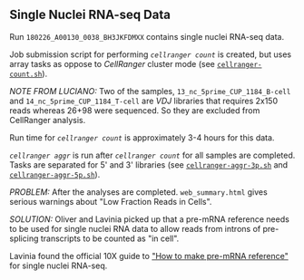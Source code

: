 ## Single Nuclei RNA-seq Data

Run `180226_A00130_0038_BH3JKFDMXX` contains single nuclei RNA-seq data.

Job submission script for performing *`cellranger count`* is created, but uses array tasks as oppose to _CellRanger_ cluster mode (see [`cellranger-count.sh`](single_nuclei_ran/cellranger-count.sh)).

*NOTE FROM LUCIANO:* Two of the samples, `13_nc_5prime_CUP_1184_B-cell` and `14_nc_5prime_CUP_1184_T-cell` are *VDJ* libraries that requires 2x150 reads whereas 26+98 were sequenced. So they are excluded from CellRanger analysis.

Run time for *`cellranger count`* is approximately 3-4 hours for this data.

*`cellranger aggr`* is run after *`cellranger count`* for all samples are completed. Tasks are separated for 5' and 3' libraries (see [`cellranger-aggr-3p.sh`](single_nuclei_ran/cellranger-aggr-3p.sh) and [`cellranger-aggr-5p.sh`](single_nuclei_ran/cellranger-aggr-5p.sh)).

*PROBLEM:*
After the analyses are completed. `web_summary.html` gives serious warnings about "Low Fraction Reads in Cells".

*SOLUTION:*
Oliver and Lavinia picked up that a pre-mRNA reference needs to be used for single nuclei RNA data to allow reads from introns of pre-splicing transcripts to be counted as "in cell".

Lavinia found the official 10X guide to ["How to make pre-mRNA reference"](https://support.10xgenomics.com/single-cell-gene-expression/software/pipelines/latest/advanced/references#premrna) for single nuclei RNA-seq.
